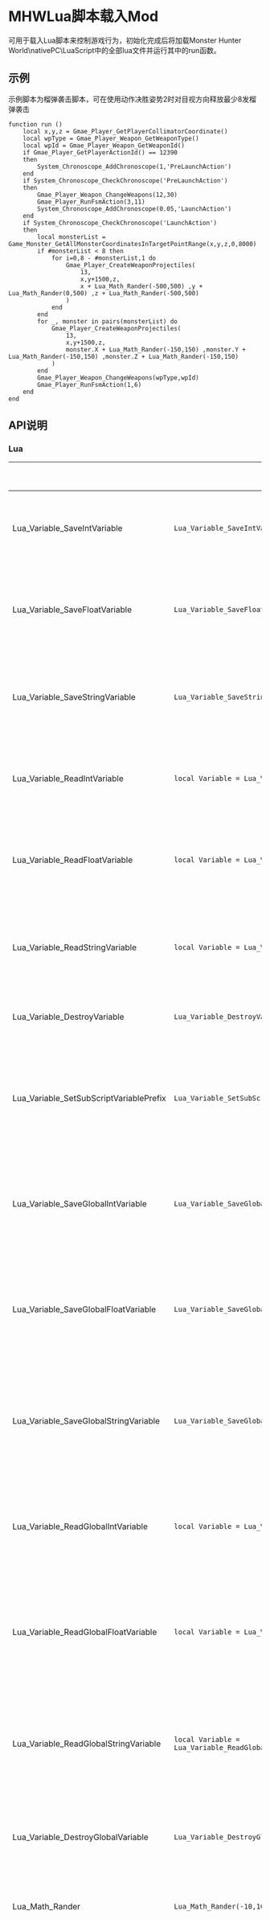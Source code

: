 # MHWLua脚本载入Mod

可用于载入Lua脚本来控制游戏行为，初始化完成后将加载Monster Hunter World\nativePC\LuaScript中的全部lua文件并运行其中的run函数。

## 示例

示例脚本为榴弹袭击脚本，可在使用动作决胜姿势2时对目视方向释放最少8发榴弹袭击

    function run ()
		local x,y,z = Gmae_Player_GetPlayerCollimatorCoordinate()
		local wpType = Gmae_Player_Weapon_GetWeaponType()
		local wpId = Gmae_Player_Weapon_GetWeaponId()
		if Gmae_Player_GetPlayerActionId() == 12390
		then
			System_Chronoscope_AddChronoscope(1,'PreLaunchAction')
		end
		if System_Chronoscope_CheckChronoscope('PreLaunchAction')
		then
			Gmae_Player_Weapon_ChangeWeapons(12,30)
			Gmae_Player_RunFsmAction(3,11)
			System_Chronoscope_AddChronoscope(0.05,'LaunchAction')
		end
		if System_Chronoscope_CheckChronoscope('LaunchAction')
		then
			local monsterList = Game_Monster_GetAllMonsterCoordinatesInTargetPointRange(x,y,z,0,8000)
			if #monsterList < 8 then
				for i=0,8 - #monsterList,1 do
					Gmae_Player_CreateWeaponProjectiles(
						13,
						x,y+1500,z,
						x + Lua_Math_Rander(-500,500) ,y + Lua_Math_Rander(0,500) ,z + Lua_Math_Rander(-500,500)
					)
				end
			end
			for _, monster in pairs(monsterList) do
				Gmae_Player_CreateWeaponProjectiles(
					13,
					x,y+1500,z,
					monster.X + Lua_Math_Rander(-150,150) ,monster.Y + Lua_Math_Rander(-150,150) ,monster.Z + Lua_Math_Rander(-150,150)
				)
			end
			Gmae_Player_Weapon_ChangeWeapons(wpType,wpId)
			Gmae_Player_RunFsmAction(1,6)
		end
	end

## API说明

### Lua
|                                   |示例							                                               |说明						                     |
|-----------------------------------|---------------------------------------------------------------|-------------------------------------|
|Lua_Variable_SaveIntVariable       |`Lua_Variable_SaveIntVariable('VariableName',10)`              |存入整数变量                          |
|Lua_Variable_SaveFloatVariable		|`Lua_Variable_SaveFloatVariable('VariableName',1.0)`            |存入浮点数变量                       |
|Lua_Variable_SaveStringVariable	|`Lua_Variable_SaveStringVariable('VariableName','VariableValue')`|存入字符串变量                      |
|Lua_Variable_ReadIntVariable       |`local Variable = Lua_Variable_ReadIntVariable('VariableName')`|读取整数变量                          |
|Lua_Variable_ReadFloatVariable		|`local Variable = Lua_Variable_ReadFloatVariable('VariableName')`|读取浮点数变量                      |
|Lua_Variable_ReadStringVariable	|`local Variable = Lua_Variable_ReadStringVariable('VariableName')`|读取字符串变量                     |
|Lua_Variable_DestroyVariable		|`Lua_Variable_DestroyVariable('VariableName')`                 |销毁变量                             |
|Lua_Variable_SetSubScriptVariablePrefix|`Lua_Variable_SetSubScriptVariablePrefix('SubScriptName')`  |设置子脚本变量前缀                             |
|Lua_Variable_SaveGlobalIntVariable     |`Lua_Variable_SaveGlobalIntVariable('VariableName',10)`              |存入全局整数变量              |
|Lua_Variable_SaveGlobalFloatVariable	|`Lua_Variable_SaveGlobalFloatVariable('VariableName',1.0)`            |存入全局浮点数变量         |
|Lua_Variable_SaveGlobalStringVariable	|`Lua_Variable_SaveGlobalStringVariable('VariableName','VariableValue')`|存入全局字符串变量            |
|Lua_Variable_ReadGlobalIntVariable     |`local Variable = Lua_Variable_ReadGlobalIntVariable('VariableName')`|读取全局整数变量              |
|Lua_Variable_ReadGlobalFloatVariable	|`local Variable = Lua_Variable_ReadGlobalFloatVariable('VariableName')`|读取全局浮点数变量        |
|Lua_Variable_ReadGlobalStringVariable	|`local Variable = Lua_Variable_ReadGlobalStringVariable('VariableName')`|读取全局字符串变量           |
|Lua_Variable_DestroyGlobalVariable		|`Lua_Variable_DestroyGlobalVariable('VariableName')`                 |销毁全局变量                   |
|Lua_Math_Rander					|`Lua_Math_Rander(-10,10)`                                      |获取随机数                             |
|Lua_Http_GetHttpData					|`local HttpData = Lua_Http_GetHttpData('http://luascript.alcedo.top/')`|获取指定网址的数据                      |
### 系统
|                                   |示例                                                           |说明                     |
|-----------------------------------|---------------------------------------------------------------|-------------------------------------|
|System_Keyboard_CheckKey			|`System_Keyboard_CheckKey(87)`                                 |检查按键是否按下，按键为VK码           |
|System_Keyboard_CheckDoubleKey		|`System_Keyboard_CheckDoubleKey(87)`                           |检查是否双击按键，按键为VK码           |
|System_Keyboard_CheckKeyIsPressed	|`System_Keyboard_CheckKeyIsPressed(87)`                        |检查按键是否处于按下状态，按键为VK码    |
|System_XboxPad_CheckKey			|`System_XboxPad_CheckKey(20)`                                  |检查Xbox手柄按键是否按下，按键详见对照表           |
|System_XboxPad_CheckDoubleKey		|`System_XboxPad_CheckDoubleKey(20)`                            |检查是否双击Xbox手柄按键，按键详见对照表           |
|System_XboxPad_CheckKeyIsPressed	|`System_XboxPad_CheckKeyIsPressed(20)`                         |检查Xbox手柄按键是否处于按下状态，按键详见对照表    |
|System_Chronoscope_AddChronoscope	|`System_Chronoscope_AddChronoscope(1.0,'ChronoscopeName')`     |创建计时器，需设定时间和计时器名称      |
|System_Chronoscope_CheckChronoscope|`System_Chronoscope_CheckChronoscope('ChronoscopeName')`       |检查指定名称的计时器是否到期,如果到期则删除计时器 |
|System_Chronoscope_CheckPresenceChronoscope|`System_Chronoscope_CheckPresenceChronoscope('ChronoscopeName')`|检查指定名称的计时器是存在 |
|System_Chronoscope_DelChronoscope	|`System_Chronoscope_DelChronoscope('ChronoscopeName')`           |删除指定名称的计时器    |
|System_Message_ShowMessage			|`System_Message_ShowMessage('Message')`       	                |向游戏内发送消息                      |
|System_Console_Info				|`System_Console_Info('Message')`       	                    |向控制台发送消息                      |
|System_Console_Error				|`System_Console_Error('Message')`       	                    |向控制台发送错误消息                  |
|System_LuaScript_Build				|`System_LuaScript_Build()`       	                            |获取LuaScript插件构建版本                  |
|System_LuaScript_Version			|`System_LuaScript_Version()`       	                        |获取LuaScript插件发行版本                  |

### 玩家
|                                         |示例							                                         |说明						   |
|-----------------------------------------|----------------------------------------------------------|------------------|
|Gmae_Player_GetPlayerCoordinate          |`local x,y,z = Gmae_Player_GetPlayerCoordinate()`         |获取玩家坐标       |
|Gmae_Player_SetPlayerCoordinate          |`Gmae_Player_SetPlayerCoordinate(1.0,1.0,1.0)`            |设置玩家坐标       |
|Gmae_Player_GetPlayerHookCoordinate      |`local x,y,z = Gmae_Player_GetPlayerHookCoordinate()`     |获取玩家钩爪坐标   |
|Gmae_Player_GetPlayerCollimatorCoordinate|`local x,y,z = Gmae_Player_GetPlayerCollimatorCoordinate()`|获取准星坐标      |
|Gmae_Player_GetPlayerParabolaCollimatorCoordinate|`local x,y,z = Gmae_Player_GetPlayerParabolaCollimatorCoordinate()`|获取抛物线准星坐标      |
|Gmae_Player_GetPlayerWeaponCoordinate    |`local x,y,z = Gmae_Player_GetPlayerWeaponCoordinate()`   |获取武器坐标       |
|Gmae_Player_GetPlayerIncrementCoordinate |`local x,y,z = Gmae_Player_GetPlayerIncrementCoordinate()`|获取坐标运动增量   |
|Gmae_Player_GetPlayerNavigationCoordinate|`local x,y,z = Gmae_Player_GetPlayerNavigationCoordinate()`|获取导航坐标      |
|Gmae_Player_GetPlayerVisualCoordinate    |`local x,y,z = Gmae_Player_GetPlayerVisualCoordinate()`   |获取视角相机坐标    |
|Gmae_Player_SetPlayerVisualCoordinate    |`Gmae_Player_SetPlayerVisualCoordinate(1.0,1.0,1.0)`      |设置玩家视角相机坐标|
|Gmae_Player_UnbindPlayerVisualCoordinate |`Gmae_Player_UnbindPlayerVisualCoordinate()`              |解除玩家视角相机坐标设置|
|Gmae_Player_GetPlayerVisualDistance      |`Gmae_Player_GetPlayerVisualDistance()`                   |获取视角相机距离    |
|Gmae_Player_GetPlayerVisualHeight        |`Gmae_Player_GetPlayerVisualHeight()`                     |获取视角相机高度    |
|Gmae_Player_SetPlayerVisualDistance      |`Gmae_Player_SetPlayerVisualDistance()`                   |设置视角相机距离    |
|Gmae_Player_SetPlayerVisualHeight        |`Gmae_Player_SetPlayerVisualHeight()`                     |设置视角相机高度    |
|Gmae_Player_CheckAimingStatus            |`Gmae_Player_CheckAimingStatus()`                         |检查是否处于瞄准状态|
|Gmae_Player_AddEffect                    |`Gmae_Player_AddEffect(0,0)`                              |为玩家添加特效     |
|Gmae_Player_GetPlayerActionId            |`Gmae_Player_GetPlayerActionId()`                         |获取玩家动作ID     |
|Gmae_Player_GetPlayerAngle               |`Gmae_Player_GetPlayerAngle()`                            |获取玩家面向角度   |
|Gmae_Player_Weapon_GetWeaponId           |`Gmae_Player_Weapon_GetWeaponId()`                        |获取玩家武器ID     |
|Gmae_Player_Weapon_GetWeaponType         |`Gmae_Player_Weapon_GetWeaponType()`                      |获取玩家武器类型   |
|Gmae_Player_Weapon_ChangeWeapons         |`Gmae_Player_Weapon_ChangeWeapons(0,20)`                  |更换玩家的武器（武器类型，武器id）   |
|Gmae_Player_Weapon_GetOrnamentsCoordinate|`local x,y,z = Gmae_Player_Weapon_GetOrnamentsCoordinate()`|获取玩家武器装饰物坐标|
|Gmae_Player_Weapon_GetOrnamentsSize      |`local x,y,z = Gmae_Player_Weapon_GetOrnamentsSize()`     |获取玩家武器装饰物模型大小|
|Gmae_Player_Weapon_SetOrnamentsCoordinate|`Gmae_Player_Weapon_SetOrnamentsCoordinate(100,100,100)`  |设置玩家武器装饰物坐标|
|Gmae_Player_Weapon_SetOrnamentsSize      |`Gmae_Player_Weapon_SetOrnamentsSize(1.5,1.5,1.5)`        |设置玩家武器装饰物模型大小|
|Gmae_Player_Weapon_DecontrolOrnamentsCoordinate|`Gmae_Player_Weapon_DecontrolOrnamentsCoordinate()` |解除玩家武器装饰物坐标设置|
|Gmae_Player_Weapon_DecontrolOrnamentsSize|`Gmae_Player_Weapon_DecontrolOrnamentsSize()`             |解除玩家武器装饰物模型大小设置|
|Gmae_Player_Weapon_GetMainWeaponCoordinate|`local x,y,z = Gmae_Player_Weapon_GetMainWeaponCoordinate()`|获取玩家主武器坐标|
|Gmae_Player_Weapon_GetMainWeaponSize      |`local x,y,z = Gmae_Player_Weapon_GetMainWeaponSize()`     |获取玩家主武器模型大小|
|Gmae_Player_Weapon_SetMainWeaponCoordinate|`Gmae_Player_Weapon_SetMainWeaponCoordinate(100,100,100)`  |设置玩家主武器坐标|
|Gmae_Player_Weapon_SetMainWeaponSize      |`Gmae_Player_Weapon_SetMainWeaponSize(1.5,1.5,1.5)`        |设置玩家主武器模型大小|
|Gmae_Player_Weapon_DecontrolMainWeaponCoordinate|`Gmae_Player_Weapon_DecontrolMainWeaponCoordinate()` |解除玩家主武器坐标设置|
|Gmae_Player_Weapon_DecontrolMainWeaponSize|`Gmae_Player_Weapon_DecontrolMainWeaponSize()`             |解除玩家主武器模型大小设置|
|Gmae_Player_Weapon_GetSecondaryWeaponCoordinate|`local x,y,z = Gmae_Player_Weapon_GetSecondaryWeaponCoordinate()`|获取玩家副武器坐标|
|Gmae_Player_Weapon_GetSecondaryWeaponSize|`local x,y,z = Gmae_Player_Weapon_GetSecondaryWeaponSize()`     |获取玩家副武器模型大小|
|Gmae_Player_Weapon_SetSecondaryWeaponCoordinate|`Gmae_Player_Weapon_SetSecondaryWeaponCoordinate(100,100,100)`  |设置玩家副武器坐标|
|Gmae_Player_Weapon_SetSecondaryWeaponSize|`Gmae_Player_Weapon_SetSecondaryWeaponSize(1.5,1.5,1.5)`        |设置玩家副武器模型大小|
|Gmae_Player_Weapon_DecontrolSecondaryWeaponCoordinate|`Gmae_Player_Weapon_DecontrolSecondaryWeaponCoordinate()` |解除玩家副武器坐标设置|
|Gmae_Player_Weapon_DecontrolSecondaryWeaponSize|`Gmae_Player_Weapon_DecontrolSecondaryWeaponSize()`             |解除玩家副武器模型大小设置|
|Gmae_Player_GetFsmData                   |`local type,id = Gmae_Player_GetFsmData()`                |获取玩家当前派生动作信息   |
|Gmae_Player_RunFsmAction                 |`Gmae_Player_RunFsmAction(3,5)`                           |执行指定对象的派生动作，第一个参数为对象（玩家1，武器3）第二个参数为派生动作Id   |
|Gmae_Player_CheckRunFsmActionOver        |`Gmae_Player_CheckRunFsmActionOver()`                     |检查执行的派生动作是否结束  |
|Gmae_Player_GetPlayerHealth              |`local BasicHealth,MaxHealth,Health = Gmae_Player_GetPlayerHealth()`|获取玩家血量信息（基础，最大，当前）   |
|Gmae_Player_SetPlayerCurrentHealth       |`Gmae_Player_SetPlayerCurrentHealth(10)`                  |设置玩家当前血量   |
|Gmae_Player_SetPlayerBasicHealth         |`Gmae_Player_SetPlayerBasicHealth(100)`                   |设置玩家基础血量0-150   |
|Gmae_Player_GetPlayerEndurance           |`local MaxEndurance,Endurance = Gmae_Player_GetPlayerEndurance()` |获取玩家耐力信息（最大，当前）   |
|Gmae_Player_SetPlayerCurrentEndurance    |`Gmae_Player_SetPlayerCurrentEndurance(50)`               |设置玩家当前耐力   |
|Gmae_Player_SetPlayerMaxEndurance        |`Gmae_Player_SetPlayerMaxEndurance(25)`                   |设置玩家最大耐力25-150  |
|Gmae_Player_GetPlayerRoleInfo            |`local name,hr,mr = Gmae_Player_GetPlayerRoleInfo()`      |获取玩家角色信息   |
|~~Gmae_Player_CreateProjectiles~~        |`Gmae_Player_CreateProjectiles(12,startX,startY,startZ,endX,endY,endZ)`|1.0.7弃用，请使用特定对象的方法 |
|Gmae_Player_CreateWeaponProjectiles      |`Gmae_Player_CreateWeaponProjectiles(12,startX,startY,startZ,endX,endY,endZ)`|生成玩家武器投射物（投射物id,起始坐标,结束坐标） |
|Gmae_Player_CreateBowgunProjectiles      |`Gmae_Player_CreateBowgunProjectiles(12,startX,startY,startZ,endX,endY,endZ)`|生成玩家手弩投射物（投射物id,起始坐标,结束坐标） |
|Gmae_Player_GetPlayerBuffDuration        |`local buffDuration = Gmae_Player_GetPlayerBuffDuration('BuffName')`|获取玩家Buff剩余时间   |
|Gmae_Player_SetPlayerBuffDuration        |`Gmae_Player_SetPlayerBuffDuration('BuffName',20)`           |设置玩家Buff持续时间   |
|Gmae_World_GetMapId                      |`Gmae_World_GetMapId()`                                   |获取地图ID        |

### 怪物
|                                         |示例                                                      |说明						   |
|-----------------------------------------|----------------------------------------------------------|------------------|
|Game_Monster_SetFilter                   |`Game_Monster_SetFilter(1,0)`                             |设置怪物筛选器     |
|Game_Monster_DisableFilter               |`Game_Monster_DisableFilter()`                            |清除怪物筛选器     |
|Game_Monster_SetBehaviorOfNavigationMonsters|`Game_Monster_SetBehaviorOfNavigationMonsters(20)`     |设置导航标记的怪物的行为,不受筛选器影响     |
|Game_Monster_KillNavigationMarkMonster   |`Game_Monster_KillNavigationMarkMonster()`               |杀死导航标记的怪物,受筛选器影响，返回是否成功击杀 |
|Game_Monster_AddDebuffToNavigationMarkMonster|`Game_Monster_AddDebuffToNavigationMarkMonster('Sleep')`|为导航标记的怪物添加异常状态,不受筛选器影响     |
|Game_Monster_SetBehaviorOfNearestMonsters|`Game_Monster_SetBehaviorOfNearestMonsters(20)`           |设置距离最近的怪物的行为,不受筛选器影响     |
|Game_Monster_KillNearestMonster          |`Game_Monster_KillNearestMonster()`                       |杀死距离最近的怪物,受筛选器影响，返回是否成功击杀 |
|Game_Monster_KillNearestMonsterInRange   |`Game_Monster_KillNearestMonsterInRange(0,2000)`         |杀死范围内距离最近的怪物,受筛选器影响，返回是否成功击杀 |
|Game_Monster_KillLastHitMonster          |`Game_Monster_KillLastHitMonster()`                       |杀死最后一次击中的怪物,不受筛选器影响，返回是否成功击杀 |
|Game_Monster_KillAllMonsterInRange       |`Game_Monster_KillAllMonsterInRange(0,2000)`              |杀死范围内所有的怪物,受筛选器影响 |
|Game_Monster_AddDebuffNearestMonster     |`Game_Monster_AddDebuffNearestMonster('Sleep')`           |为距离最近的怪物添加异常状态,不受筛选器影响     |
|Game_Monster_AddDebuffNearestMonsterInRange|`Game_Monster_AddDebuffNearestMonsterInRange('Sleep',0,2000)`|为距离最近的怪物添加异常状态,不受筛选器影响     |
|Game_Monster_SetBehaviorOfLastHitMonsters|`Game_Monster_SetBehaviorOfLastHitMonsters(20)`           |设置最后一次击中的怪物的行为,不受筛选器影响     |
|Game_Monster_AddDebuffLastHitMonster     |`Game_Monster_AddDebuffLastHitMonster('Sleep')`           |为最后一次击中的怪物添加异常状态,不受筛选器影响     |
|Game_Monster_AddDebuffToAllMonsterInRange|`Game_Monster_AddDebuffToAllMonsterInRange('Sleep',0,200)`|为范围内所有的怪物添加异常状态,受筛选器影响     |
|Game_Monster_GetNavigationMonsterCoordinates|`local x,y,z = Game_Monster_GetNavigationMonsterCoordinates()`|获取导航的怪物的坐标       |
|Game_Monster_GetNearestMonsterCoordinates|`local x,y,z = Game_Monster_GetNearestMonsterCoordinates()`|获取距离最近的怪物的坐标       |
|Game_Monster_GetLastHitMonsterCoordinates|`local x,y,z = Game_Monster_GetLastHitMonsterCoordinates()`|获取最后一次击中的怪物的坐标       |
|Game_Monster_GetAllMonsterCoordinatesInRange|`local monsterList = Game_Monster_GetAllMonsterCoordinatesInRange(0,1000)`|获取范围内所有怪物的坐标，受筛选器影响，包含属性X,Y,Z,Id,SubId,Ptr     |
|Game_Monster_GetAllMonsterHealthInRange|`local monsterList = Game_Monster_GetAllMonsterHealthInRange(0,1000)`|获取范围内所有怪物的生命，受筛选器影响，包含属性Health,MaxHealth,Id,SubId,Ptr     |
|~Game_Monster_GetAllMonsterDebuffInRange~|`local monsterList = Game_Monster_GetAllMonsterDebuffInRange(0,1000)`|获取范围内所有怪物的异常状态，受筛选器影响，包含属性异常状态表...,Id,SubId,Ptr     |
|Game_Monster_GetAllMonsterCoordinatesInTargetPointRange|`local monsterList = Game_Monster_GetAllMonsterCoordinatesInTargetPointRange(100,100,100,0,1000)`|获取指定点范围内所有怪物的坐标，受筛选器影响，包含属性X,Y,Z,Id,SubId,Ptr     |
|Game_Monster_GetAllMonsterHealthInTargetPointRange|`local monsterList = Game_Monster_GetAllMonsterHealthInTargetPointRange(100,100,100,0,1000)`|获取指定点范围内所有怪物的生命，受筛选器影响，包含属性Health,MaxHealth,Id,SubId,Ptr     |
|~Game_Monster_GetAllMonsterDebuffInTargetPointRange~|`local monsterList = Game_Monster_GetAllMonsterDebuffInTargetPointRange(100,100,100,0,1000)`|获取指定点范围内所有怪物的异常状态，受筛选器影响，包含属性异常状态表...,Id,SubId,Ptr     |
|Game_Monster_GetAllMonsterCoordinates|`local monsterList = Game_Monster_GetAllMonsterCoordinates()`|获取所有怪物的坐标，受筛选器影响，包含属性X,Y,Z,Id,SubId,Ptr     |
|Game_Monster_GetAllMonsterHealth|`local monsterList = Game_Monster_GetAllMonsterHealth()`|获取所有怪物的生命，受筛选器影响，包含属性Health,MaxHealth,Id,SubId,Ptr     |
|~Game_Monster_GetAllMonsterDebuff~|`local monsterList = Game_Monster_GetAllMonsterDebuff()`|获取所有怪物的异常状态，受筛选器影响，包含属性异常状态表...,Id,SubId,Ptr     |


### 环境生物
|                                         |示例                                                      |说明						   |
|-----------------------------------------|----------------------------------------------------------|------------------|
|Game_Environmental_SetFilter             |`Game_Environmental_SetFilter(1,0)`                       |设置环境生物筛选器  |
|Game_Environmental_DisableFilter         |`Game_Environmental_DisableFilter()`                      |清除环境生物筛选器  |
|Gmae_Environmental_SetAllEnvironmentalCoordinatesInRange|`Gmae_Environmental_SetAllEnvironmentalCoordinatesInRange(100.0,100.0,100.0,0,1000)`|设置范围内所有环境生物的坐标,受筛选器影响  |
|Game_Environmental_GetAllEnvironmentalCoordinatesInRange|`local environmentalList = Game_Environmental_GetAllEnvironmentalCoordinatesInRange(0,1000)`|获取范围内所有环境生物的坐标，受筛选器影响，包含属性X,Y,Z,Id,SubId  |


## 数据表

## 怪物异常状态
|状态名         |说明	     |
|---------------|-----------|
|Retrea         |撤退       |
|Covet          |垂涎       |
|Dizziness      |眩晕       |
|Paralysis      |麻痹       |
|Sleep          |睡眠       |
|Anesthesia     |麻醉       |
|Poisoning      |中毒       |
|Ride           |骑乘       |
|Ridedowna      |骑乘倒地   |
|Reducebreath   |减气       |
|Explode        |爆破       |
|Flicker        |闪光       |
|FlickerG       |闪光G      |
|Smoke          |烟雾       |
|Foreignodor    |异臭       |
|Traphole       |落穴       |
|Stasistrap     |麻痹陷阱   |

## 玩家Buff名称
|Buff名称                           |说明             |
|-----------------------------------|----------------|
|Whistle Self Improvement			|笛·自我强化      |
|Whistle Attack Up					|笛·攻击力UP大    |
|Whistle Health Up					|笛·体力UP大      |
|Whistle Stamina Use Reduced		|笛·耐力消耗减轻大 |
|Whistle All Wind Pressure Negated	|笛·风压无效       |
|Whistle Defense Up					|笛·防御力UP大       |
|Whistle Tool Use Drain Reduced		|笛·特殊道具消耗减轻大|
|Whistle Recovery Up				|笛·体力回复速度UP大|
|Whistle Earplugs					|笛·听觉保护大    |
|Whistle Divine Protection			|笛·精灵王的加护  |
|Whistle Scoutfly Power Up			|笛·导虫追踪力强化|
|Whistle Envir. Damage Negated		|笛·地形伤害无效  |
|Whistle Stun Negated				|笛·晕厥无效     |
|Whistle Paralysis Negated			|笛·麻痹无效     |
|Whistle Tremors Negated			|笛·震动无效     |
|Whistle Much/Water/Deep Snow Res	|笛·适应泥沙水场深雪|
|Whistle Fire Res Up				|笛·火属性防御UP大|
|Whistle Water Res Up				|笛·水属性防御UP大|
|Whistle Thunder Res Up				|笛·雷属性防御UP大|
|Whistle Ice Res Up					|笛·冰属性防御UP大|
|Whistle Dragon Res Up				|笛·龙属性防御UP大|
|Whistle Elemental Attack Boost		|笛·属性攻击力提升|
|Whistle Blight Negated				|笛·全属性异常状态无效|
|Whistle Knockbacks Negated			|笛·后仰无效|
|Whistle Blight Resistance Up		|笛·全属性防御强化|
|Whistle Affinity Up				|笛·会心率提升|
|Whistle All Ailments Negated		|笛·全状态异常无效|
|Whistle Abnormal Status Atk. Increase|笛·异常攻击力提升|
|Whistle Max Stamina Up / Recovery	|笛·耐力最大值UP与回复|
|Whistle Extended Health Recovery	|笛·体力最大值UP与回复|
|Whistle Speed Boost / Evade Window Up|笛·速度与回避性能UP|
|Whistle Elemental Effectiveness	|笛·属性效果提升|
|Palico Resuscitate					|猫·复苏|
|Palico Attack Up					|猫·攻击力UP大|
|Palico Defense Up					|猫·防御力UP大|
|Palico Affinity Up					|猫·会心率提升|
|Palico Recovery Up					|猫·恢复速度UP|
|Palico Health Up					|猫·体力UP|
|Palico Stamina Up					|猫·耐力消耗减轻|
|Palico Divine Protection			|猫·精灵王加护|
|Palico Stun Negated				|猫·晕厥无效|
|Palico Thunder Negated				|猫·麻痹无效|
|Palico Seismic						|猫·耐震|
|Palico Hearing Protection			|猫·听觉保护|
|Fire Blight						|火属性异常|
|Thunder Blight						|雷属性异常|
|Water Blight						|水属性异常|
|Ice Blight							|冰属性异常|
|Dragon Blight						|龙属性异常|
|Bleed								|撕裂伤害|
|Effuvial							|瘴气伤害|
|Poison								|中毒|
|High Poison						|猛毒|
|Blastscourge						|爆破黏菌|
|Defense Down						|防御下降|
|Whistle Down						|属性耐性下降|
|Prohibited Articles				|禁止使用物品|
|blasting Blight					|爆破属性异常|
|Bleed Recovery						|撕裂恢复|
|Dash Juice							|强走药|
|Wiggle Litch						|耐力雷虫|
|Recovery Up						|活力剂|
|Might Seed							|怪力种子|
|Adamant Seed						|忍耐种子|
|Demon Powder						|鬼人粉尘|
|Hardshell Powder					|硬化粉尘|
|Attack +12							|攻击力+12|
|Defense +30						|防御力+30|
|Cool Drink							|冷饮|
|Hot Drink							|热饮|
|Hot Springs: HP Regen				|温泉：HP回复|
|Hot Springs: Cold Res				|温泉：寒冷耐性|
|Thawpuff: Ice Res					|冰耐草：冰耐性提升|
|Powercone							|鬼毬果：攻击力up|
|Encouraging						|振奋|
|Surrender							|不屈|
|Slip By Strengthening				|滑走强化|
|Attacks On The Defensive			|攻击守势|
|Turn Calamity Into Blessing		|转祸为福|
|Challenger							|挑战者|
|Resentment							|怨恨|
|Cat Rest							|猫的休息术|
|Snowman Head						|雪人头|
|Snowman Head Duration				|雪人头持续时间|

## Xbox手柄按键对应Id表
|Id     |按键       |
|-------|-----------|
|0      |左摇杆上推  |
|1      |左摇杆右推  |
|2      |左摇杆下推  |
|3      |左摇杆左推  |
|4      |左摇杆按下  |
|5      |右摇杆上推  |
|6      |右摇杆右推  |
|7      |右摇杆下推  |
|8      |右摇杆左推  |
|9      |右摇杆按下  |
|10     |LT         |
|11     |RT         |
|12     |LB         |
|13     |RB         |
|14     |上         |
|15     |右         |
|16     |下         |
|17     |左         |
|18     |Y          |
|19     |B          |
|20     |A          |
|21     |X          |
|22     |窗口       |
|23     |菜单       |
